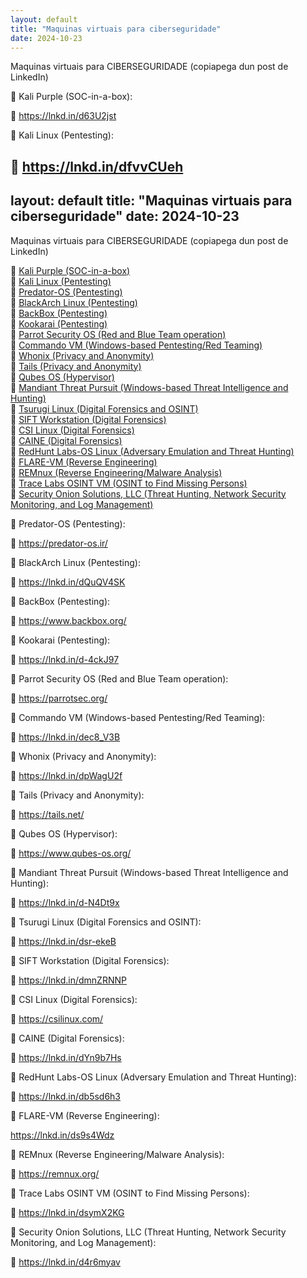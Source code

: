 ```yaml
---
layout: default
title: "Maquinas virtuais para ciberseguridade"
date: 2024-10-23
---
```


Maquinas virtuais para CIBERSEGURIDADE (copiapega dun post de LinkedIn)

📀 Kali Purple (SOC-in-a-box):

📌 https://lnkd.in/d63U2jst

📀 Kali Linux (Pentesting):

📌 https://lnkd.in/dfvvCUeh
---
layout: default
title: "Maquinas virtuais para ciberseguridade"
date: 2024-10-23
---

Maquinas virtuais para CIBERSEGURIDADE (copiapega dun post de LinkedIn)

📀 [Kali Purple (SOC-in-a-box)](https://lnkd.in/d63U2jst)  
📀 [Kali Linux (Pentesting)](https://lnkd.in/dfvvCUeh)  
📀 [Predator-OS (Pentesting)](https://predator-os.ir/)  
📀 [BlackArch Linux (Pentesting)](https://lnkd.in/dQuQV4SK)  
📀 [BackBox (Pentesting)](https://www.backbox.org/)  
📀 [Kookarai (Pentesting)](https://lnkd.in/d-4ckJ97)  
📀 [Parrot Security OS (Red and Blue Team operation)](https://parrotsec.org/)  
📀 [Commando VM (Windows-based Pentesting/Red Teaming)](https://lnkd.in/dec8_V3B)  
📀 [Whonix (Privacy and Anonymity)](https://lnkd.in/dpWagU2f)  
📀 [Tails (Privacy and Anonymity)](https://tails.net/)  
📀 [Qubes OS (Hypervisor)](https://www.qubes-os.org/)  
📀 [Mandiant Threat Pursuit (Windows-based Threat Intelligence and Hunting)](https://lnkd.in/d-N4Dt9x)  
📀 [Tsurugi Linux (Digital Forensics and OSINT)](https://lnkd.in/dsr-ekeB)  
📀 [SIFT Workstation (Digital Forensics)](https://lnkd.in/dmnZRNNP)  
📀 [CSI Linux (Digital Forensics)](https://csilinux.com/)  
📀 [CAINE (Digital Forensics)](https://lnkd.in/dYn9b7Hs)  
📀 [RedHunt Labs-OS Linux (Adversary Emulation and Threat Hunting)](https://lnkd.in/db5sd6h3)  
📀 [FLARE-VM (Reverse Engineering)](https://lnkd.in/ds9s4Wdz)  
📀 [REMnux (Reverse Engineering/Malware Analysis)](https://remnux.org/)  
📀 [Trace Labs OSINT VM (OSINT to Find Missing Persons)](https://lnkd.in/dsymX2KG)  
📀 [Security Onion Solutions, LLC (Threat Hunting, Network Security Monitoring, and Log Management)](https://lnkd.in/d4r6myav)

📀 Predator-OS (Pentesting):

📌 https://predator-os.ir/

📀 BlackArch Linux (Pentesting):

 📌 https://lnkd.in/dQuQV4SK

📀 BackBox (Pentesting):

 📌 https://www.backbox.org/

📀 Kookarai (Pentesting):

 📌 https://lnkd.in/d-4ckJ97

📀 Parrot Security OS (Red and Blue Team operation): 

📌 https://parrotsec.org/

📀 Commando VM (Windows-based Pentesting/Red Teaming):

📌 https://lnkd.in/dec8_V3B

📀 Whonix (Privacy and Anonymity):

 📌 https://lnkd.in/dpWagU2f

📀 Tails (Privacy and Anonymity):

 📌 https://tails.net/

📀 Qubes OS (Hypervisor):

📌 https://www.qubes-os.org/

📀 Mandiant Threat Pursuit (Windows-based Threat Intelligence and Hunting):

📌 https://lnkd.in/d-N4Dt9x

📀 Tsurugi Linux (Digital Forensics and OSINT): 

📌 https://lnkd.in/dsr-ekeB

📀 SIFT Workstation (Digital Forensics):

📌 https://lnkd.in/dmnZRNNP

📀 CSI Linux (Digital Forensics):

 📌 https://csilinux.com/

📀 CAINE (Digital Forensics):

 📌 https://lnkd.in/dYn9b7Hs

📀 RedHunt Labs-OS Linux (Adversary Emulation and Threat Hunting):

📌 https://lnkd.in/db5sd6h3

📀 FLARE-VM (Reverse Engineering):

 https://lnkd.in/ds9s4Wdz

📀 REMnux (Reverse Engineering/Malware Analysis): 

📌 https://remnux.org/

📀 Trace Labs OSINT VM (OSINT to Find Missing Persons):

📌 https://lnkd.in/dsymX2KG

📀 Security Onion Solutions, LLC (Threat Hunting, Network Security Monitoring, and Log Management):

📌 https://lnkd.in/d4r6myav

